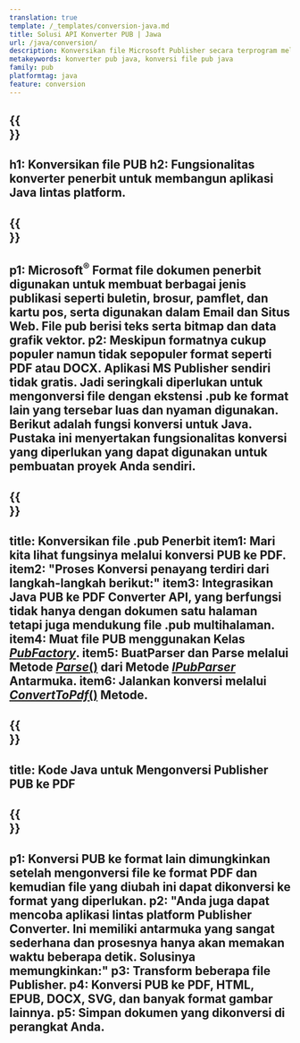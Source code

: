 ```yaml
---
translation: true
template: /_templates/conversion-java.md
title: Solusi API Konverter PUB | Jawa
url: /java/conversion/
description: Konversikan file Microsoft Publisher secara terprogram melalui perpustakaan Java. Solusi API sederhana untuk membangun proyek Java konverter PUB Anda sendiri.
metakeywords: konverter pub java, konversi file pub java
family: pub
platformtag: java
feature: conversion
---
```


{{<section banner>}}
---
h1: Konversikan file PUB
h2: Fungsionalitas konverter penerbit untuk membangun aplikasi Java lintas platform.
---

{{<section overview>}}
---
p1: Microsoft<sup>®</sup> Format file dokumen penerbit digunakan untuk membuat berbagai jenis publikasi seperti buletin, brosur, pamflet, dan kartu pos, serta digunakan dalam Email dan Situs Web. File pub berisi teks serta bitmap dan data grafik vektor.
p2: Meskipun formatnya cukup populer namun tidak sepopuler format seperti PDF atau DOCX. Aplikasi MS Publisher sendiri tidak gratis. Jadi seringkali diperlukan untuk mengonversi file dengan ekstensi .pub ke format lain yang tersebar luas dan nyaman digunakan. Berikut adalah fungsi konversi untuk Java. Pustaka ini menyertakan fungsionalitas konversi yang diperlukan yang dapat digunakan untuk pembuatan proyek Anda sendiri.
---

{{<section feature1>}}
---
title: Konversikan file .pub Penerbit
item1: Mari kita lihat fungsinya melalui konversi PUB ke PDF.
item2: "Proses Konversi penayang terdiri dari langkah-langkah berikut:"
item3: Integrasikan Java PUB ke PDF Converter API, yang berfungsi tidak hanya dengan dokumen satu halaman tetapi juga mendukung file .pub multihalaman.
item4: Muat file PUB menggunakan Kelas [*PubFactory*](https://reference.aspose.com/pub/java/com.aspose.pub/PubFactory).
item5: BuatParser dan Parse melalui Metode [*Parse*()](https://reference.aspose.com/pub/java/com.aspose.pub/IPubParser#parse--) dari Metode [*IPubParser*](https://reference.aspose.com/pub/java/com.aspose.pub/IPubParser) Antarmuka.
item6: Jalankan konversi melalui [*ConvertToPdf*()](https://reference.aspose.com/pub/java/com.aspose.pub/IPdfConverter#convertToPdf-com.aspose.pub.Document-java.io.OutputStream-) Metode.
---

{{<section codeexample>}}
---
title: Kode Java untuk Mengonversi Publisher PUB ke PDF
---

{{<section summary>}}
---
p1: Konversi PUB ke format lain dimungkinkan setelah mengonversi file ke format PDF dan kemudian file yang diubah ini dapat dikonversi ke format yang diperlukan.
p2: "Anda juga dapat mencoba aplikasi lintas platform Publisher Converter. Ini memiliki antarmuka yang sangat sederhana dan prosesnya hanya akan memakan waktu beberapa detik. Solusinya memungkinkan:"
p3: Transform beberapa file Publisher.
p4: Konversi PUB ke PDF, HTML, EPUB, DOCX, SVG, dan banyak format gambar lainnya.
p5: Simpan dokumen yang dikonversi di perangkat Anda.
---